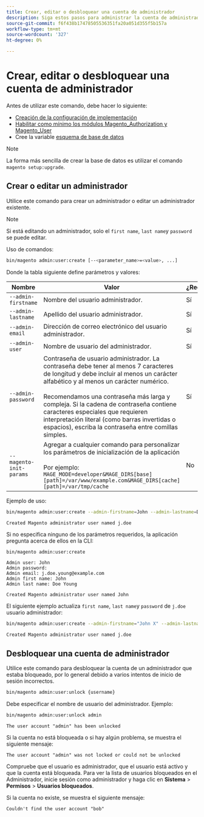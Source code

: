 ```yaml
---
title: Crear, editar o desbloquear una cuenta de administrador
description: Siga estos pasos para administrar la cuenta de administrador de la aplicación de administración de Adobe Commerce o Magento Open Source.
source-git-commit: f6f438b17478505536351fa20a051d355f5b157a
workflow-type: tm+mt
source-wordcount: '327'
ht-degree: 0%

---
```



# Crear, editar o desbloquear una cuenta de administrador

Antes de utilizar este comando, debe hacer lo siguiente:

- [Creación de la configuración de implementación](deployment.md)
- [Habilitar como mínimo los módulos Magento_Authorization y Magento_User](manage-modules.md)
- Cree la variable [esquema de base de datos](https://glossary.magento.com/database-schema)

>[!NOTE]
>
>La forma más sencilla de crear la base de datos es utilizar el comando `magento setup:upgrade`.

## Crear o editar un administrador

Utilice este comando para crear un administrador o editar un administrador existente.

>[!NOTE]
>
>Si está editando un administrador, solo el `first name`, `last name`y `password` se puede editar.

Uso de comandos:

```bash
bin/magento admin:user:create [--<parameter_name>=<value>, ...]
```

Donde la tabla siguiente define parámetros y valores:

| Nombre | Valor | ¿Requerido? |
|--- |--- |--- |
| `--admin-firstname` | Nombre del usuario administrador. | Sí |
| `--admin-lastname` | Apellido del usuario administrador. | Sí |
| `--admin-email` | Dirección de correo electrónico del usuario administrador. | Sí |
| `--admin-user` | Nombre de usuario del administrador. | Sí |
| `--admin-password` | Contraseña de usuario administrador. La contraseña debe tener al menos 7 caracteres de longitud y debe incluir al menos un carácter alfabético y al menos un carácter numérico. <br><br>Recomendamos una contraseña más larga y compleja. Si la cadena de contraseña contiene caracteres especiales que requieren interpretación literal (como barras invertidas o espacios), escriba la contraseña entre comillas simples. | Sí |
| `--magento-init-params` | Agregar a cualquier comando para personalizar los parámetros de inicialización de la aplicación<br/><br/>Por ejemplo: `MAGE_MODE=developer&MAGE_DIRS[base][path]=/var/www/example.com&MAGE_DIRS[cache][path]=/var/tmp/cache` | No |

Ejemplo de uso:

```bash
bin/magento admin:user:create --admin-firstname=John --admin-lastname=Doe --admin-email=j.doe@example.com --admin-user=j.doe --admin-password=A0b9%t3g
```

```terminal
Created Magento administrator user named j.doe
```

Si no especifica ninguno de los parámetros requeridos, la aplicación pregunta acerca de ellos en la CLI:

```bash
bin/magento admin:user:create
```

```terminal
Admin user: John
Admin password:
Admin email: j.doe.young@example.com
Admin first name: John
Admin last name: Doe Young
```

```terminal
Created Magento administrator user named John
```

El siguiente ejemplo actualiza `first name`, `last name`y `password` de `j.doe` usuario administrador:

```bash
bin/magento admin:user:create --admin-firstname="John X" --admin-lastname="Doe X" --admin-email=j.doe@example.com --admin-user=j.doe --admin-password=A1234567
```

```terminal
Created Magento administrator user named j.doe
```

## Desbloquear una cuenta de administrador

Utilice este comando para desbloquear la cuenta de un administrador que estaba bloqueado, por lo general debido a varios intentos de inicio de sesión incorrectos.

```bash
bin/magento admin:user:unlock {username}
```

Debe especificar el nombre de usuario del administrador. Ejemplo:

```bash
bin/magento admin:user:unlock admin
```

```terminal
The user account "admin" has been unlocked
```

Si la cuenta no está bloqueada o si hay algún problema, se muestra el siguiente mensaje:

```terminal
The user account "admin" was not locked or could not be unlocked
```

Compruebe que el usuario es administrador, que el usuario está activo y que la cuenta está bloqueada. Para ver la lista de usuarios bloqueados en el Administrador, inicie sesión como administrador y haga clic en **Sistema** > **Permisos** > **Usuarios bloqueados**.

Si la cuenta no existe, se muestra el siguiente mensaje:

```terminal
Couldn't find the user account "bob"
```
